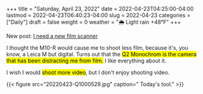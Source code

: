 +++
title = "Saturday, April 23, 2022"
date = 2022-04-23T04:25:00-04:00
lastmod = 2022-04-23T06:40:23-04:00
slug = 2022-04-23
categories = ["Daily"]
draft = false
weight = 0
weather = "🌦 Light rain +48°F"
+++

New post: [I need a new film scanner](/2022/i-need-a-new-scanner/)

I thought the M10-R would cause me to shoot less film, because it's, you know, a Leica M but digital. Turns out that the <mark>Q2 Monochrom is the camera that has been distracting me from film.</mark> I like everything about it.

I wish I would <mark>shoot more video</mark>, but I don't enjoy shooting video.

{{< figure src="20220423-Q1000529.jpg" caption=" Today's tool." >}}

[//]: # "Exported with love from a post written in Org mode"
[//]: # "- https://github.com/kaushalmodi/ox-hugo"
